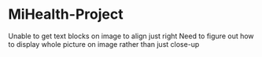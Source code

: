 # MiHealth-Project
Unable to get text blocks on image to align just right
Need to figure out how to display whole picture on image rather than just close-up